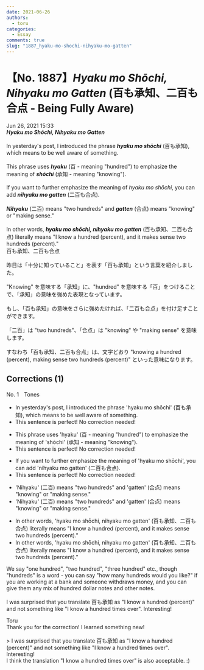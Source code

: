 ```yaml
---
date: 2021-06-26
authors:
  - toru
categories:
  - Essay
comments: true
slug: "1887_hyaku-mo-shochi-nihyaku-mo-gatten"
---
```


# 【No. 1887】<strong><em>Hyaku mo Shōchi, Nihyaku mo Gatten</em></strong> (百も承知、二百も合点 - Being Fully Aware)
<div class="date">Jun 26, 2021 15:33</div>
<div id="post"><div id="body_show_ori">
<strong><em>Hyaku mo Shōchi, Nihyaku mo Gatten</em></strong><br/><br/>In yesterday's post, I introduced the phrase <strong><em>hyaku mo shōchi</em></strong> (百も承知), which means to be well aware of something.<br/><br/>This phrase uses <strong><em>hyaku</em></strong> (百 - meaning "hundred") to emphasize the meaning of <strong><em>shōchi</em></strong> (承知 - meaning "knowing").<br/><br/>If you want to further emphasize the meaning of <em>hyaku mo shōchi</em>, you can add <strong><em>nihyaku mo gatten</em></strong> (二百も合点).<br/><br/><strong><em>Nihyaku</em></strong> (二百) means "two hundreds" and <strong><em>gatten</em></strong> (合点) means "knowing" or "making sense."<br/><br/>In other words, <strong><em>hyaku mo shōchi, nihyaku mo gatten</em></strong> (百も承知、二百も合点) literally means "I know a hundred (percent), and it makes sense two hundreds (percent)."
</div></div>

<!-- more -->

<div id="post_ja"><div id="body_show_mo">
百も承知、二百も合点<br/><br/>昨日は「十分に知っていること」を表す「百も承知」という言葉を紹介しました。<br/><br/>"Knowing" を意味する「承知」に、"hundred" を意味する「百」をつけることで、「承知」の意味を強めた表現となっています。<br/><br/>もし、「百も承知」の意味をさらに強めたければ、「二百も合点」を付け足すことができます。<br/><br/>「二百」は "two hundreds"、「合点」は "knowing" や "making sense" を意味します。<br/><br/>すなわち「百も承知、二百も合点」は、文字どおり "knowing a hundred (percent), making sense two hundreds (percent)" といった意味になります。
</div></div>

## Corrections (1)
<div id="block"><div class="first_name"> No. 1　<span class="just_name">Tones</span></div><div id="block2">
<ul class="correction_field">
<li class="incorrect">In yesterday's post, I introduced the phrase 'hyaku mo shōchi' (百も承知), which means to be well aware of something.</li>
<li class="corrected perfect">This sentence is perfect! No correction needed!</li>
</ul>
<ul class="correction_field">
<li class="incorrect">This phrase uses 'hyaku' (百 - meaning "hundred") to emphasize the meaning of 'shōchi' (承知 - meaning "knowing").</li>
<li class="corrected perfect">This sentence is perfect! No correction needed!</li>
</ul>
<ul class="correction_field">
<li class="incorrect">If you want to further emphasize the meaning of 'hyaku mo shōchi', you can add 'nihyaku mo gatten' (二百も合点).</li>
<li class="corrected perfect">This sentence is perfect! No correction needed!</li>
</ul>
<ul class="correction_field">
<li class="incorrect">'Nihyaku' (二百) means "two hundreds" and 'gatten' (合点) means "knowing" or "making sense."</li>
<li class="corrected correct">
'Nihyaku' (二百) means "two hundred<span class="f_red"><span class="sline">s</span></span>" and 'gatten' (合点) means "knowing" or "making sense."
</li>
</ul>
<ul class="correction_field">
<li class="incorrect">In other words, 'hyaku mo shōchi, nihyaku mo gatten' (百も承知、二百も合点) literally means "I know a hundred (percent), and it makes sense two hundreds (percent)."</li>
<li class="corrected correct">
In other words, 'hyaku mo shōchi, nihyaku mo gatten' (百も承知、二百も合点) literally means "I know a hundred (percent), and it makes sense two hundred<span class="f_red"><span class="sline">s</span></span> (percent)."
</li>
</ul>
<p class="comment_small">
 We say "one hundred", "two hundred", "three hundred" etc., though "hundreds" is a word - you can say "how many hundreds would you like?" if you are working at a bank and someone withdraws money, and you can give them any mix of hundred dollar notes and other notes.
 <br/>
 <br/>
 I was surprised that you translate 百も承知 as "I know a hundred (percent)" and not something like "I know a hundred times over".  Interesting!
</p>

</div><div class="name"><span class="just_name">Toru</span><br>
Thank you for the correction! I learned something new!<br/><br/>&gt; I was surprised that you translate 百も承知 as "I know a hundred (percent)" and not something like "I know a hundred times over". Interesting!<br/>I think the translation "I know a hundred times over" is also acceptable. :)
</div>
</div>
